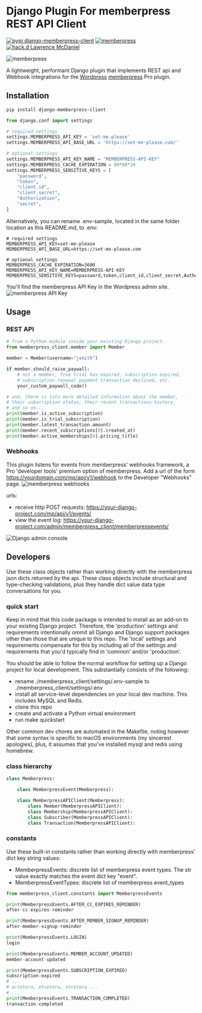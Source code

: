 # Django Plugin For memberpress REST API Client

[![pypi django-memberpress-client](https://img.shields.io/static/v1?label=pypi&style=flat-square&color=0475b6&message=django-memberpress-client)](https://pypi.org/project/django-memberpress-client/) [![memberpress](https://img.shields.io/static/v1?label=memberpress&style=flat-square&color=04d4e4&message=REST%20API)](https://memberpress.com/addons/developer-tools/) [![hack.d Lawrence McDaniel](https://img.shields.io/badge/hack.d-Lawrence%20McDaniel-orange.svg)](https://lawrencemcdaniel.com)

![memberpress](https://memberpress.com/wp-content/uploads/2022/01/memberpress-logo-color.svg)

A lightweight, performant Django plugin that implements REST api and Webhook integrations for the [Wordpress](https://wordpress.org/) [memberpress](https://memberpress.com/blog/memberpress-developer-tools/) Pro plugin.

## Installation

```bash
pip install django-memberpress-client
```

```python
from django.conf import settings

# required settings
settings.MEMBERPRESS_API_KEY = 'set-me-please'
settings.MEMBERPRESS_API_BASE_URL = 'https://set-me-please.com/'

# optional settings
settings.MEMBERPRESS_API_KEY_NAME = "MEMBERPRESS-API-KEY"
settings.MEMBERPRESS_CACHE_EXPIRATION = 60*60*24
settings.MEMBERPRESS_SENSITIVE_KEYS = [
    "password",
    "token",
    "client_id",
    "client_secret",
    "Authorization",
    "secret",
]
```

Alternatively, you can rename .env-sample, located in the same folder location
as this README.md, to .env:

```shell
# required settings
MEMBERPRESS_API_KEY=set-me-please
MEMBERPRESS_API_BASE_URL=https://set-me-please.com

# optional settings
MEMBERPRESS_CACHE_EXPIRATION=3600
MEMBERPRESS_API_KEY_NAME=MEMBERPRESS-API-KEY
MEMBERPRESS_SENSITIVE_KEYS=password,token,client_id,client_secret,Authorization,secret
```


You'll find the memberpress API Key in the Wordpress admin site.
![memberpress API Key](https://raw.githubusercontent.com/lpm0073/django-memberpress-client/main/doc/memberpress-api-key.png "memberpress API Key")

## Usage

### REST API

```python
# from a Python module inside your existing Django project.
from memberpress_client.member import Member

member = Member(username="jsmith")

if member.should_raise_paywall:
    # not a member, free trial has expired, subscription expired,
    # subscription renewal payment transaction declined, etc.
    your_custom_paywall_code()

# and, there is lots more detailed information about the member,
# their subscription status, their recent transactions history,
# and so on...
print(member.is_active_subscription)
print(member.is_trial_subscription)
print(member.latest_transaction.amount)
print(member.recent_subscriptions[0].created_at)
print(member.active_memberships[0].pricing_title)
```

### Webhooks

This plugin listens for events from memberpress' webhooks framework, a Pro 'developer tools' premium option of memberpress. Add a url of the form https://yourdomain.com/mp/api/v1/webhook to the Developer "Webhooks" page.
![memberpress webhooks](https://raw.githubusercontent.com/lpm0073/django-memberpress-client/main/doc/memberpress-api-webhook.png "memberpress webhooks")

urls:

- receive http POST requests: https://your-django-project.com/mp/api/v1/events/
- view the event log: https://your-django-project.com/admin/memberpress_client/memberpressevents/

![Django admin console](https://raw.githubusercontent.com/lpm0073/django-memberpress-client/main/doc/memberpress-django-admin2.png "Django admin console")

## Developers

Use these class objects rather than working directly with the memberpress
json dicts returned by the api. These class objects include structural and type-checking validations,
plus they handle dict value data type conversations for you.

### quick start

Keep in mind that this code package is intended to install as an add-on to your existing Django project. Therefore,
the 'production' settings and requirements intentionally ommit all Django and Django support packages
other than those that are unique to this repo. The 'local' settings and requirements compensate for this by including all of the settings and requirements that you'd typically find in 'common' and/or 'production'.

You should be able to follow the normal workflow for setting up a Django project for local development. This substantially
consists of the following:

- rename ./memberpress_client/settings/.env-sample to ./memberpress_client/settings/.env
- install all service-level dependencies on your local dev machine. This includes MySQL and Redis.
- clone this repo
- create and activate a Python virtual environment
- run make quickstart

Other common dev chores are automated in the Makefile, noting however that some syntax is specific to macOS environments (my sincerest apologies), plus, it assumes that you've installed mysql and redis using homebrew.


### class hierarchy

```python
class Memberpress:

    class MemberpressEvent(Memberpress):

    class MemberpressAPIClient(Memberpress):
        class Member(MemberpressAPIClient):
        class Membership(MemberpressAPIClient):
        class Subscriber(MemberpressAPIClient):
        class Transaction(MemberpressAPIClient):
```

### constants

Use these built-in constants rather than working directly with memberpress' dict key string values:

- MemberpressEvents: discrete list of memberpress event types. The str value exactly matches the event dict key "event".
- MemberpressEventTypes: discrete list of memberpress event_types

```python
from memberpress_client.constants import MemberpressEvents

print(MemberpressEvents.AFTER_CC_EXPIRES_REMINDER)
after-cc-expires-reminder

print(MemberpressEvents.AFTER_MEMBER_SIGNUP_REMINDER)
after-member-signup-reminder

print(MemberpressEvents.LOGIN)
login

print(MemberpressEvents.MEMBER_ACCOUNT_UPDATED)
member-account-updated

print(MemberpressEvents.SUBSCRIPTION_EXPIRED)
subscription-expired
# ...
# ectetera, etcetera, etcetera ...
# ...
print(MemberpressEvents.TRANSACTION_COMPLETED)
transaction-completed
```
